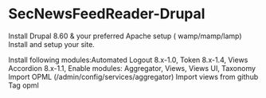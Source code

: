 # SecNewsFeedReader-Drupal
Install Drupal 8.60 & your preferred Apache setup ( wamp/mamp/lamp)
Install and setup your site.

Install following modules:Automated Logout 8.x-1.0, Token 8.x-1.4, Views Accordion 8.x-1.1, 
Enable modules: Aggregator, Views, Views UI, Taxonomy
Import OPML (/admin/config/services/aggregator)
Import views from github
Tag opml

